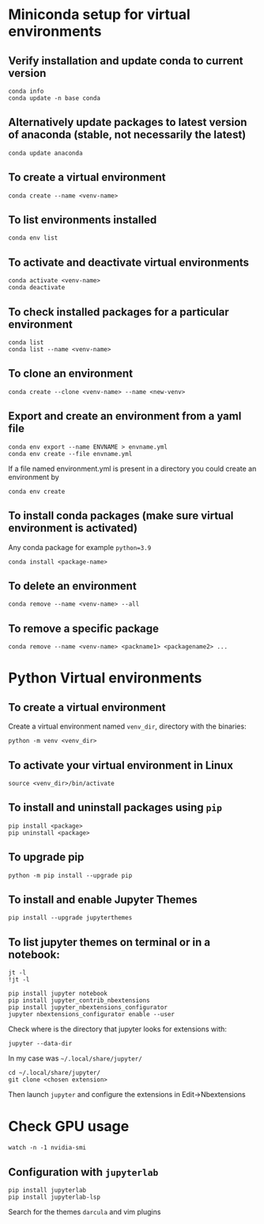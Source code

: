 # Miniconda setup for virtual environments

## Verify installation and update conda to current version
```console
conda info
conda update -n base conda
```
## Alternatively update packages to latest version of anaconda (stable, not necessarily the latest)
```console
conda update anaconda
```

## To create a virtual environment
```console
conda create --name <venv-name>
```

## To list environments installed
```console
conda env list
```

## To activate and deactivate virtual environments
```console
conda activate <venv-name>
conda deactivate
```

## To check installed packages for a particular environment
```console
conda list
conda list --name <venv-name>
```

## To clone an environment
```
conda create --clone <venv-name> --name <new-venv>
```

## Export and create an environment from a yaml file
```conda
conda env export --name ENVNAME > envname.yml
conda env create --file envname.yml
```
If a file named environment.yml is present in a directory you could create an environment by
```console
conda env create
```

## To install conda packages (make sure virtual environment is activated)
Any conda package for example `python=3.9`
```console
conda install <package-name>
```

## To delete an environment
```console
conda remove --name <venv-name> --all
```

## To remove a specific package
```console
conda remove --name <venv-name> <packname1> <packagename2> ...
```

# Python Virtual environments

## To create a virtual environment
Create a virtual environment named `venv_dir`, directory with the binaries:
```console
python -m venv <venv_dir>
```

## To activate your virtual environment in Linux
```console
source <venv_dir>/bin/activate
```

## To install and uninstall packages using `pip`
```console
pip install <package>
pip uninstall <package>
```

## To upgrade pip
```console
python -m pip install --upgrade pip
```

## To install and enable Jupyter  Themes
```console
pip install --upgrade jupyterthemes
```
## To list jupyter themes on terminal or in a notebook:
```console
jt -l
!jt -l
```
```console
pip install jupyter notebook
pip install jupyter_contrib_nbextensions
pip install jupyter_nbextensions_configurator
jupyter nbextensions_configurator enable --user
```
Check where is the directory that jupyter looks for extensions with:
```console
jupyter --data-dir
```
In my case was `~/.local/share/jupyter/`
```console
cd ~/.local/share/jupyter/
git clone <chosen extension>
```
Then launch `jupyter` and configure the extensions in Edit->Nbextensions

# Check GPU usage

```console
watch -n -1 nvidia-smi
```

## Configuration with `jupyterlab`
```console
pip install jupyterlab
pip install jupyterlab-lsp
```
Search for the themes `darcula` and vim plugins
